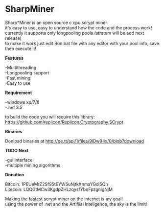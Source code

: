 SharpMiner
==========

Sharp*Miner is an open source c  cpu scrypt miner<br />
it's easy to use, easy to understand how the code and the process work!<br />
currently it supports only longpooling pools (stratum will be add next release)<br />
to make it work just edit Run.bat file with any editor with your pool info, save then execute it!<br />

<b>Features</b>

-Multithreading<br />
-Longpooling support<br />
-Fast mining<br />
-Easy to use<br />

<b>Requirement</b>

-windows xp/7/8<br />
-.net 3.5<br />

to build the code you will require this library: <br />
https://github.com/replicon/Replicon.Cryptography.SCrypt<br />

<b>Binaries</b>

Donload binaries at http://ge.tt/api/1/files/9lDw94s/0/blob?download

<b>TODO Next</b>

-gui interface<br />
-multiple mining algorithms<br />

<b>Donation</b>

Bitcoin: 1PEUeMrZ2Sf95tEYWSuNjtkXnmaYGdi5Qh<br />
Litecoin: LQQGtMCw3KgdpZHLzqysfYbqFpzgnigNjM<br />

Making the fastest scrypt miner on the internet is my goal!<br />
using the power of .net and the Artifiial Inteligence, the sky is the limit!<br />
 